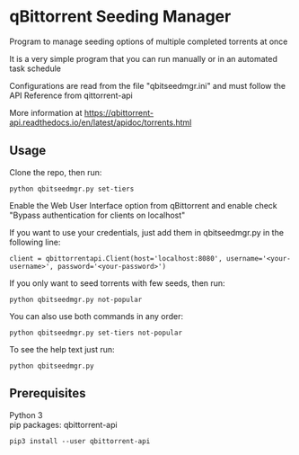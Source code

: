 # qBittorrent Seeding Manager

Program to manage seeding options of multiple completed torrents at once

It is a very simple program that you can run manually or in an automated task schedule

Configurations are read from the file "qbitseedmgr.ini" and must follow the API Reference from qittorrent-api

More information at https://qbittorrent-api.readthedocs.io/en/latest/apidoc/torrents.html

## Usage
Clone the repo, then run:
```
python qbitseedmgr.py set-tiers
```

Enable the Web User Interface option from qBittorrent and enable check "Bypass authentication for clients on localhost"

If you want to use your credentials, just add them in qbitseedmgr.py in the following line:
```
client = qbittorrentapi.Client(host='localhost:8080', username='<your-username>', password='<your-password>')
```

If you only want to seed torrents with few seeds, then run:
```
python qbitseedmgr.py not-popular
```

You can also use both commands in any order:
```
python qbitseedmgr.py set-tiers not-popular
```

To see the help text just run:
```
python qbitseedmgr.py
```

## Prerequisites
Python 3<br>
pip packages: qbittorrent-api
```
pip3 install --user qbittorrent-api
```
